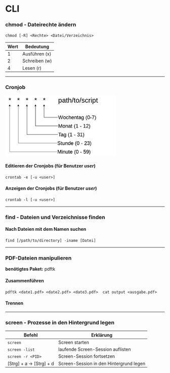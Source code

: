 # CLI

### chmod - Dateirechte ändern
```
chmod [-R] <Rechte> <Datei/Verzeichnis>
```
| Wert | Bedeutung |
| -- | -- |
| 1 | Ausführen (x) |
| 2 | Schreiben (w) |
| 4 | Lesen (r) |

---

### Cronjob
![](cronjob.png) 
#### Editieren der Cronjobs (für Benutzer *user*)
```
crontab -e [-u <user>]
```

#### Anzeigen der Cronjobs (für Benutzer *user*)
```
crontab -l [-u <user>]
```

---

### find - Dateien und Verzeichnisse finden
#### Nach Dateien mit dem Namen suchen
```
find [/path/to/directory] -iname [Datei]
```

---
### PDF-Dateien manipulieren
**benötigtes Paket:** pdftk

#### Zusammenführen
```
pdftk <date1.pdf> <date2.pdf> <date3.pdf>  cat output <ausgabe.pdf>
```

#### Trennen

---
### screen - Prozesse in den Hintergrund legen
| Befehl | Erklärung |
| -- | -- |
| ``screen`` | Screen starten |
| ``screen -list`` | laufende Screen-Session auflisten |
| ``screen -r <PID>`` | Screen-Session fortsetzen |
| [Strg] + a -> [Strg] + d | Screen-Session in den Hintergrund legen |


